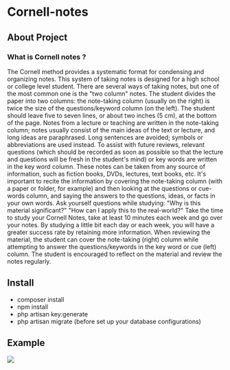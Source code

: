 # Cornell-notes

## About Project
### What is Cornell notes ?
The Cornell method provides a systematic format for condensing and organizing notes. This system of taking notes is designed for a high school or college level student. There are several ways of taking notes, but one of the most common one is the "two column" notes. The student divides the paper into two columns: the note-taking column (usually on the right) is twice the size of the questions/keyword column (on the left). The student should leave five to seven lines, or about two inches (5 cm), at the bottom of the page.
Notes from a lecture or teaching are written in the note-taking column; notes usually consist of the main ideas of the text or lecture, and long ideas are paraphrased. Long sentences are avoided; symbols or abbreviations are used instead. To assist with future reviews, relevant questions (which should be recorded as soon as possible so that the lecture and questions will be fresh in the student's mind) or key words are written in the key word column. These notes can be taken from any source of information, such as fiction books, DVDs, lectures, text books, etc.
It's important to recite the information by covering the note-taking column (with a paper or folder, for example) and then looking at the questions or cue-words column, and saying the answers to the questions, ideas, or facts in your own words. Ask yourself questions while studying: "Why is this material significant?" "How can I apply this to the real-world?" Take the time to study your Cornell Notes, take at least 10 minutes each week and go over your notes. By studying a little bit each day or each week, you will have a greater success rate by retaining more information.
When reviewing the material, the student can cover the note-taking (right) column while attempting to answer the questions/keywords in the key word or cue (left) column. The student is encouraged to reflect on the material and review the notes regularly.

## Install
* composer install
* npm install
* php artisan key:generate
* php artisan migrate (before set up your database configurations)

## Example

![](https://gph.is/g/Zrn7MqJ)
